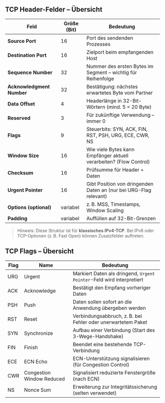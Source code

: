 ## TCP Header-Felder – Übersicht

| Feld                  | Größe (Bit) | Bedeutung                                                                 |
|-----------------------|-------------|---------------------------------------------------------------------------|
| **Source Port**       | 16          | Port des sendenden Prozesses                                              |
| **Destination Port**  | 16          | Zielport beim empfangenden Host                                           |
| **Sequence Number**   | 32          | Nummer des ersten Bytes im Segment – wichtig für Reihenfolge              |
| **Acknowledgment Number** | 32     | Bestätigung: nächstes erwartetes Byte vom Partner                         |
| **Data Offset**       | 4           | Headerlänge in 32-Bit-Wörtern (mind. 5 = 20 Byte)                         |
| **Reserved**          | 3           | Für zukünftige Verwendung – immer 0                                       |
| **Flags**             | 9           | Steuerbits: SYN, ACK, FIN, RST, PSH, URG, ECE, CWR, NS                    |
| **Window Size**       | 16          | Wie viele Bytes kann Empfänger aktuell verarbeiten? (Flow Control)       |
| **Checksum**          | 16          | Prüfsumme für Header + Daten                                              |
| **Urgent Pointer**    | 16          | Gibt Position von dringenden Daten an (nur bei URG-Flag relevant)         |
| **Options (optional)**| variabel    | z. B. MSS, Timestamps, Window Scaling                                     |
| **Padding**           | variabel    | Auffüllen auf 32-Bit-Grenzen                                              |

> Hinweis: Diese Struktur ist für **klassisches IPv4-TCP**. Bei IPv6 oder TCP-Optionen (z. B. Fast Open) können Zusatzfelder auftreten.

## TCP Flags – Übersicht

| Flag | Name       | Bedeutung                                                                 |
|------|------------|---------------------------------------------------------------------------|
| URG  | Urgent     | Markiert Daten als dringend, `Urgent Pointer`-Feld wird interpretiert     |
| ACK  | Acknowledge| Bestätigt den Empfang vorheriger Daten                                    |
| PSH  | Push       | Daten sollen sofort an die Anwendung übergeben werden                     |
| RST  | Reset      | Verbindungsabbruch, z. B. bei Fehler oder unerwartetem Paket               |
| SYN  | Synchronize| Aufbau einer Verbindung (Start des 3-Wege-Handshake)                      |
| FIN  | Finish     | Beendet eine bestehende TCP-Verbindung                                    |
| ECE  | ECN Echo   | ECN-Unterstützung signalisieren (für Congestion Control)                  |
| CWR  | Congestion Window Reduced | Signalisiert reduzierte Fenstergröße (nach ECN)         |
| NS   | Nonce Sum  | Erweiterung zur Integritätssicherung (selten verwendet)                   |
